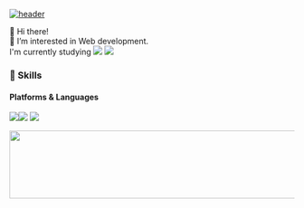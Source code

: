 [![header](https://capsule-render.vercel.app/api?type=waving&color=auto&height=300&section=header&text=yunju&fontSize=90)](https://leeyunju.com/#/)

👋 Hi there!  
🌱 I’m interested in Web development.  
I'm currently studying <img src="https://img.shields.io/badge/TypeScript-3178C6?style=flat-square&logo=TypeScript&logoColor=white"> <img src="https://img.shields.io/badge/Next.js-000000?style=flat-square&logo=Next.js&logoColor=white">

### 🐯 Skills  
#### Platforms & Languages
<img src="https://img.shields.io/badge/OpenJDK-000000?style=flat-square&logo=OpenJDK&logoColor=white"><img src="https://img.shields.io/badge/TypeScript-3178C6?style=flat-square&logo=TypeScript&logoColor=white"> <img src="https://img.shields.io/badge/Android-3DDC84?style=flat-square&logo=Android&logoColor=white">  





<a href="https://www.gitanimals.org/en_US?utm_medium=image&utm_source=glowju013&utm_content=line">
  <img
    src="https://render.gitanimals.org/lines/glowju013"
    width="600"
    height="120"
  />
</a>
  
